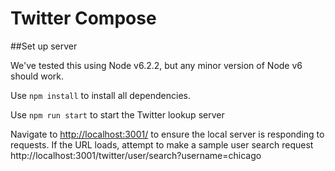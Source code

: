# Twitter Compose

##Set up server

We've tested this using Node v6.2.2, but any minor version of Node v6 should work.

Use `npm install` to install all dependencies.

Use `npm run start` to start the Twitter lookup server

Navigate to [http://localhost:3001/](http://localhost:3001/) to ensure the local server is responding to requests. If the URL loads, attempt to make a sample user search request http://localhost:3001/twitter/user/search?username=chicago